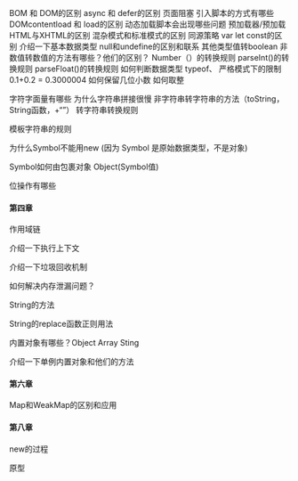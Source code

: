 BOM 和 DOM的区别
async 和 defer的区别
页面阻塞
引入脚本的方式有哪些
DOMcontentload 和 load的区别
动态加载脚本会出现哪些问题
预加载器/预加载
HTML与XHTML的区别
混杂模式和标准模式的区别
同源策略
var let const的区别
介绍一下基本数据类型
null和undefine的区别和联系
其他类型值转boolean
非数值转数值的方法有哪些？他们的区别？
Number（）的转换规则
parseInt()的转换规则
parseFloat()的转换规则
如何判断数据类型 typeof、
严格模式下的限制
0.1+0.2 = 0.3000004
如何保留几位小数
如何取整

字符字面量有哪些
为什么字符串拼接很慢
非字符串转字符串的方法（toString，String函数，+“”）
转字符串转换规则

模板字符串的规则



为什么Symbol不能用new (因为 Symbol 是原始数据类型，不是对象)

Symbol如何由包裹对象 Object(Symbol值)



位操作有哪些



#### 第四章

作用域链

介绍一下执行上下文

介绍一下垃圾回收机制

如何解决内存泄漏问题？

String的方法

String的replace函数正则用法

内置对象有哪些？Object Array Sting

介绍一下单例内置对象和他们的方法



#### 第六章

Map和WeakMap的区别和应用



#### 第八章

new的过程

原型